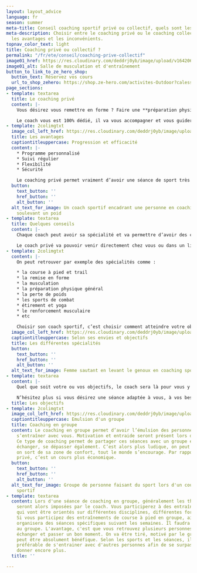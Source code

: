 ```yaml
---
layout: layout_advice
language: fr
season: summer
meta-title: Conseil coaching sportif privé ou collectif, quels sont les avantages et les inconvénients
meta-description: Choisir entre le coaching privé ou le coaching collectif. Quelles sont
  les avantages et les inconvénients.
topnav_color_text: light
title: Coaching privé ou collectif ?
permalink: "/fr/ete/conseil/coaching-prive-collectif"
image01_href: https://res.cloudinary.com/deddrj0yb/image/upload/v1642062762/website/Coaching/Salle_de_sport-28_yjkjev.jpg
image01_alt: Salle de musculation et d'entraînement
button_to_link_to_ze_hero_shop:
  button_text: Réservez vos cours
  url_to_shop_zehero: https://shop.ze-hero.com/activites-Outdoor?calessonstype=all&catypegenderlistsummer=all&calessonsactivitytype=Coaching&start-date=
page_sections:
- template: textarea
  title: Le coaching privé
  content: |-
    Vous désirez vous remettre en forme ? Faire une **préparation physique** pour un objectif ou un défi ? Vous avez du mal à vous motiver seul(e) ? Le **coaching privé** est la meilleure solution.

    Le coach vous est 100% dédié, il va vous accompagner et vous guider pendant chaque séance. Il permettra d’avoir un regard précis sur toutes vos postures, de vous **accompagner** dans chaque exercice et de vous suivre. Il permettra de vous faire **progresser** et de vous corriger.
- template: 2colimgtxt
  image_col_left_href: https://res.cloudinary.com/deddrj0yb/image/upload/v1642062755/website/Coaching/SALLE_oxqywo.jpg
  title: Les avantages
  captiontitleuppercase: Progression et efficacité
  content: |-
    * Programme personnalisé
    * Suivi régulier
    * Flexibilité
    * Sécurité

    Le coaching privé permet vraiment d’avoir une séance de sport très efficace pour progresser. Cela permet de faire ce qui est important pour vous, ce que vous désirez, vos objectifs, vos défis. Vous allez travailler avec le coach en profondeur, il sera investi auprès de vous afin que vous vous dépassiez. Il permet également d’être flexible sur les horaires, à l’inverse d’un cours collectif ou de faire une activité dans une association.
  button:
    text_button: ''
    href_button: ''
    alt_button: ''
  alt_text_for_image: Un coach sportif encadrant une personne en coaching sportif
    soulevant un poid
- template: textarea
  title: Quelques conseils
  content: |-
    Chaque coach peut avoir sa spécialité et va permettre d’avoir des connaissances plus importantes dans un ou plusieurs domaines. Il est important alors de signaler auprès du coach vos attentes. Renseignez, vous aussi, directement sur la présentation d’un coach pour savoir ses spécialités.

    Le coach privé va pouvoir venir directement chez vous ou dans un lieu qui vous convient. Le lieu s’adapte aussi en fonction des exercices à faire en extérieur.
- template: 2colimgtxt
  content: |-
    On peut retrouver par exemple des spécialités comme :

    * la course à pied et trail
    * la remise en forme
    * la musculation
    * la préparation physique général
    * la perte de poids
    * les sports de combat
    * étirement et yoga
    * le renforcement musculaire
    * etc

    Choisir son coach sportif, c’est choisir comment atteindre votre objectif.
  image_col_left_href: https://res.cloudinary.com/deddrj0yb/image/upload/v1641820123/website/summer/clem-onojeghuo-n6gnCa77Urc-unsplash_kjjv0z.jpg
  captiontitleuppercase: Selon ses envies et objectifs
  title: Les différentes spécialités
  button:
    text_button: ''
    href_button: ''
    alt_button: ''
  alt_text_for_image: Femme sautant en levant le genoux en coaching sportif
- template: textarea
  content: |-
    Quel que soit votre ou vos objectifs, le coach sera là pour vous y emmener, vous accompagner. De plus, il amène le matériel adéquat pour chaque séance. En plus de son expertise professionnelle, il sera motivant pour vos séances. Il apportera également ses connaissances complémentaires sur la nutrition, la récupération…

    N’hésitez plus si vous désirez une séance adaptée à vous, à vos besoins pour progresser.
  title: Les objectifs
- template: 2colimgtxt
  image_col_left_href: https://res.cloudinary.com/deddrj0yb/image/upload/v1638883624/website/summer/coaching-groupe-sport_c4axh7.jpg
  captiontitleuppercase: Emulsion d'un groupe
  title: Coaching en groupe
  content: Le coaching en groupe permet d’avoir l’émulsion des personnes qui vont
    s’entraîner avec vous. Motivation et entraide seront présent lors de chaque séance.
    Ce type de coaching permet de partager ces séances avec un groupe et de pouvoir
    échanger, se dépasser également. C’est alors plus ludique, on peut créer des duels,
    on sort de sa zone de confort, tout le monde s’encourage. Par rapport au coaching
    privé, c’est un cours plus économique.
  button:
    text_button: ''
    href_button: ''
    alt_button: ''
  alt_text_for_image: Groupe de personne faisant du sport lors d'un cours de coaching
    sportif
- template: textarea
  content: Lors d'une séance de coaching en groupe, généralement les thèmes de séances
    seront alors imposées par le coach. Vous participerez à des entraînements de groupe
    qui vont être orientés sur différentes disciplines, différentes formes d'entrainements.
    Si vous participez des entraînements de course à pied en groupe, ainsi le coach
    organisera des séances spécifiques suivant les semaines. Il faudra donc s'adapter
    au groupe. L'avantage, c'est que vous retrouvez plusieurs personnes, on peut alors
    échanger et passer un bon moment. On va être tiré, motivé par le groupe et cela
    peut être absolument bénéfique. Selon les sports et les séances, il est parfois
    préférable de s'entrainer avec d'autres personnes afin de se surpasser et de se
    donner encore plus.
  title: ''

---
```

